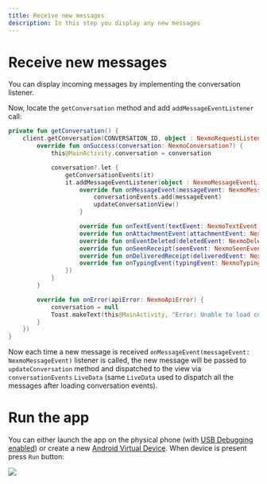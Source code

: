 ```yaml
---
title: Receive new messages
description: In this step you display any new messages
---
```


# Receive new messages

You can display incoming messages by implementing the conversation listener.

Now, locate the `getConversation` method and add `addMessageEventListener` call:

```kotlin
private fun getConversation() {
    client.getConversation(CONVERSATION_ID, object : NexmoRequestListener<NexmoConversation?> {
        override fun onSuccess(conversation: NexmoConversation?) {
            this@MainActivity.conversation = conversation

            conversation?.let {
                getConversationEvents(it)
                it.addMessageEventListener(object : NexmoMessageEventListener {
                    override fun onMessageEvent(messageEvent: NexmoMessageEvent) {
                        conversationEvents.add(messageEvent)
                        updateConversationView()
                    }

                    override fun onTextEvent(textEvent: NexmoTextEvent) {}
                    override fun onAttachmentEvent(attachmentEvent: NexmoAttachmentEvent) {}
                    override fun onEventDeleted(deletedEvent: NexmoDeletedEvent) {}
                    override fun onSeenReceipt(seenEvent: NexmoSeenEvent) {}
                    override fun onDeliveredReceipt(deliveredEvent: NexmoDeliveredEvent) {}
                    override fun onTypingEvent(typingEvent: NexmoTypingEvent) {}
                })
            }
        }

        override fun onError(apiError: NexmoApiError) {
            conversation = null
            Toast.makeText(this@MainActivity, "Error: Unable to load conversation", Toast.LENGTH_SHORT)
        }
    })
}
```

Now each time a new message is received `onMessageEvent(messageEvent: NexmoMessageEvent)` listener is called, the new message will be passed to `updateConversation` method and dispatched to the view via `conversationEvents` `LiveData` (same `LiveData` used to dispatch all the messages after loading conversation events).

# Run the app

You can either launch the app on the physical phone (with [USB Debugging enabled](https://developer.android.com/studio/debug/dev-options#enable)) or create a new [Android Virtual Device](https://developer.android.com/studio/run/managing-avds). When device is present press `Run` button: 

![](/screenshots/tutorials/client-sdk/android-shared/launch-app.png)
